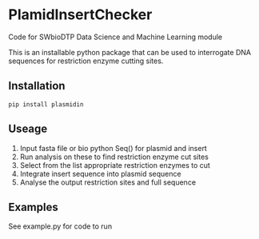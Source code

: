 # PlamidInsertChecker
Code for SWbioDTP Data Science and Machine Learning module

This is an installable python package that can be used to interrogate DNA sequences for restriction enzyme cutting sites. 

## Installation 

```pip install plasmidin```

## Useage

1. Input fasta file or bio python Seq() for plasmid and insert
2. Run analysis on these to find restriction enzyme cut sites
3. Select from the list appropriate restriction enzymes to cut
4. Integrate insert sequence into plasmid sequence 
5. Analyse the output restriction sites and full sequence

## Examples

See example.py for code to run